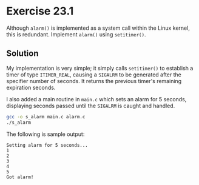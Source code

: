 # Exercise 23.1

Although `alarm()` is implemented as a system call within the Linux kernel, this is
redundant. Implement `alarm()` using `setitimer()`.

## Solution

My implementation is very simple; it simply calls `setitimer()` to establish a timer of type
`ITIMER_REAL`, causing a `SIGALRM` to be generated after the specifier number of seconds.
It returns the previous timer's remaining expiration seconds.

I also added a main routine in `main.c` which sets an alarm for 5 seconds, displaying
seconds passed until the `SIGALRM` is caught and handled.

```bash
gcc -o s_alarm main.c alarm.c
./s_alarm
```

The following is sample output:

```
Setting alarm for 5 seconds...
1
2
3
4
5
Got alarm!
```
